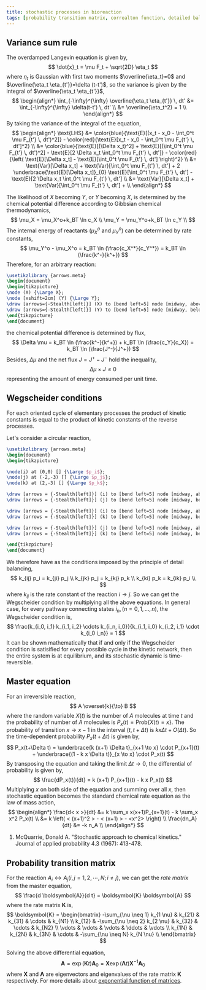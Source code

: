```yaml
---
title: stochastic processes in bioreaction
tags: [probability transition matrix, correalton function, detailed balance]
---
```


## Variance sum rule ##

The overdamped Langevin equation is given by,
$$
\dot{x}_t = \mu F_t + \sqrt{2D} \eta_t
$$
where $\eta_t$ is Gaussian with first two moments $\overline{\eta_t}=0$ and $\overline{\eta_t \eta_{t'}}=\delta (t-t')$, so the variance is given by the integral of $\overline{\eta_t \eta_{t'}}$,
$$
\begin{align*}
\int_{-\infty}^{\infty} \overline{\eta_t \eta_{t'}} \, dt' &= \int_{-\infty}^{\infty} \delta(t-t') \, dt' \\
&= \overline{\eta_t^2} = 1 \\
\end{align*}
$$
By taking the variance of the integral of the equation,
$$
\begin{align*}
        \text{LHS} &= \color{blue}{\text{E}[(x_t - x_0 - \int_0^t \mu F_{t'} \, dt')^2]} - \color{red}{\text{E}[x_t - x_0 - \int_0^t \mu F_{t'} \, dt']^2} \\
        &= \color{blue}{\text{E}[(\Delta x_t)^2] + \text{E}[(\int_0^t \mu F_{t'} \, dt')^2] - \text{E}[2 \Delta x_t \int_0^t \mu F_{t'} \, dt']} - \color{red}{\left( \text{E}[\Delta x_t] - \text{E}[\int_0^t \mu F_{t'} \, dt'] \right)^2} \\
        &= \text{Var}[\Delta x_t] + \text{Var}[\int_0^t \mu F_{t'} \, dt'] + 2 \underbrace{\text{E}[\Delta x_t]}_{0} \text{E}[\int_0^t \mu F_{t'} \, dt'] - \text{E}[2 \Delta x_t \int_0^t \mu F_{t'} \, dt'] \\
        &= \text{Var}[\Delta x_t] + \text{Var}[\int_0^t \mu F_{t'} \, dt'] + \\
\end{align*}
$$

The likelihood of $X$ becoming $Y$, or $Y$ becoming $X$, is determined by the chemical potential difference according to Gibbsian chemical thermodynamics,
$$
\mu_X = \mu_X^o+k_BT \ln c_X \\
\mu_Y = \mu_Y^o+k_BT \ln c_Y \\
$$
The internal energy of reactants ($\mu_X^o$ and $\mu_Y^o$) can be determined by rate constants,
$$
\mu_Y^o - \mu_X^o = k_BT \ln (\frac{c_X^*}{c_Y^*}) = k_BT \ln (\frac{k^-}{k^+})
$$
Therefore, for an arbitrary reaction:

```tikz
\usetikzlibrary {arrows.meta}
\begin{document}
\begin{tikzpicture}
\node (X) {\Large X};
\node [xshift=2cm] (Y) {\Large Y};
\draw [arrows={-Stealth[left]}] (X) to [bend left=5] node [midway, above] {\large $k^+$} (Y);
\draw [arrows={-Stealth[left]}] (Y) to [bend left=5] node [midway, below] {\large $k^-$} (X);
\end{tikzpicture}
\end{document}
```

the chemical potential difference is determined by flux,
$$
\Delta \mu = k_BT \ln (\frac{k^-}{k^+}) + k_BT \ln (\frac{c_Y}{c_X}) = k_BT \ln (\frac{J^-}{J^+})
$$
Besides, $\Delta \mu$ and the net flux $J=J^+ - J^-$ hold the inequality,
$$
\Delta \mu \times J \le 0
$$
representing the amount of energy consumed per unit time.

## Wegscheider conditions ##

For each oriented cycle of elementary processes the product of kinetic constants is equal to the product of kinetic constants of the reverse processes.

Let's consider a circular reaction,

```tikz
\usetikzlibrary {arrows.meta}
\begin{document}
\begin{tikzpicture}

\node(i) at (0,0) [] {\Large $p_i$};
\node(j) at (-2,-3) [] {\Large $p_j$};
\node(k) at (2,-3) [] {\Large $p_k$};

\draw [arrows = {-Stealth[left]}] (i) to [bend left=5] node [midway, above left] {\large $k_{ij}$} (j);
\draw [arrows = {-Stealth[left]}] (j) to [bend left=5] node [midway, below right] {\large $k_{ji}$} (i);

\draw [arrows = {-Stealth[left]}] (i) to [bend left=5] node [midway, above right] {\large $k_{ik}$} (k);
\draw [arrows = {-Stealth[left]}] (k) to [bend left=5] node [midway, below left] {\large $k_{ki}$} (i);

\draw [arrows = {-Stealth[left]}] (j) to [bend left=5] node [midway, above] {\large $k_{jk}$} (k);
\draw [arrows = {-Stealth[left]}] (k) to [bend left=5] node [midway, below] {\large $k_{kj}$} (j);

\end{tikzpicture}
\end{document}
```

We therefore have as the conditions imposed by the principle of detail balancing,
$$
k_{ij} p_i = k_{ji} p_j \\
k_{jk} p_j = k_{kj} p_k \\
k_{ki} p_k = k_{ik} p_i \\
$$
where $k_{ij}$ is the rate constant of the reaction $i \rightarrow j$. So we can get the Wegscheider condition by multiplying all the above equations. In general case, for every pathway connecting states $i_n, (n=0,1,\dots,n)$, the Wegscheider condition is,
$$
\frac{k_{i_0, i_1} k_{i_1, i_2} \cdots k_{i_n, i_0}}{k_{i_1, i_0} k_{i_2, i_1} \cdot k_{i_0 i_n}} = 1
$$
It can be shown mathematically that if and only if the Wegscheider condition is satisified for every possible cycle in the kinetic network, then the entire system is at equilibrium, and its stochastic dynamic is time-reversible.

## Master equation ##

For an irreversible reaction,
$$
A \overset{k}{\to} B
$$
where the random variable $X(t)$ is the number of $A$ molecules at time $t$ and the probability of number of $A$ molecules is $P_x(t) = \text{Prob}\{ X(t) = x\}$. The probability of transition $x \to x-1$ in the interval $(t,t+\Delta t)$ is $k x \Delta t + O(\Delta t)$. So the time-dependent probability $P_x(t+\Delta t)$ is given by,
$$
P_x(t+\Delta t) = \underbrace{k (x+1) \Delta t}_{x+1 \to x} \cdot P_{x+1}(t) + \underbrace{(1 - k x \Delta t)}_{x \to x} \cdot P_x(t)
$$
By transposing the equation and taking the limit $\Delta t \to 0$, the differential of probability is given by,
$$
\frac{dP_x(t)}{dt} = k (x+1) P_{x+1}(t) - k x P_x(t)
$$
Multiplying $x$ on both side of the equation and summing over all $x$, then stochastic equation becomes the standard chemical rate equation as the law of mass action,
$$
\begin{align*}
        \frac{d< x >}{dt}  &= k \sum_x x(x+1)P_{x+1}(t) - k \sum_x x^2 P_x(t) \\
        &= k \left( < (x+1)^2 > - < (x+1) > - <x^2> \right) \\
        \frac{dn_A}{dt} &= -k n_A \\
\end{align*}
$$

1. McQuarrie, Donald A. "Stochastic approach to chemical kinetics." Journal of applied probability 4.3 (1967): 413-478.

## Probability transition matrix ##

For the reaction $A_i \leftrightarrow A_j (i,j = 1,2,\cdots, N; i \neq j)$, we can get the *rate matrix* from the master equation,
$$
\frac{d \boldsymbol{A}}{d t} = \boldsymbol{K} \boldsymbol{A}
$$
where the rate matrix $\boldsymbol{K}$ is,
$$
\boldsymbol{K} = 
\begin{bmatrix}
-\sum_{\nu \neq 1} k_{1 \nu} & k_{21} & k_{31} & \cdots & k_{N1} \\
k_{12} & -\sum_{\nu \neq 2} k_{2 \nu} & k_{32} & \cdots & k_{N2} \\
\vdots & \vdots & \vdots & \ddots & \vdots \\
k_{1N} & k_{2N} & k_{3N} & \cdots & -\sum_{\nu \neq N} k_{N \nu} \\
\end{bmatrix}
$$

Solving the above differential equation,
$$
\boldsymbol{A} = \exp (\boldsymbol{K} t) \boldsymbol{A}_0 = \boldsymbol{X} \exp(\boldsymbol{\Lambda} t) \boldsymbol{X}^{-1} \boldsymbol{A}_0 
$$
where $\boldsymbol{X}$ and $\boldsymbol{\Lambda}$ are eigenvectors and eigenvalues of the rate matrix $\boldsymbol{K}$ respectively. For more details about [exponential function of matrices](https://psichen.github.io/2021/03/27/notes-about-fluorescence-correlation-spectroscopy-formalism/).
